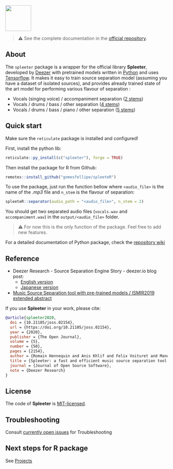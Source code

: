<img src="https://github.com/deezer/spleeter/raw/master/images/spleeter_logo.png" height="80" />

> :warning: See the complete documentation in the [official repository](https://github.com/deezer/spleeter).

## About

The `spleeter` package is a wrapper for the official library **Spleeter**, developed by [Deezer](https://www.deezer.com/) with pretrained models
written in [Python](https://www.python.org/) and uses [Tensorflow](https://tensorflow.org/). It makes it easy
to train source separation model (assuming you have a dataset of isolated sources), and provides
already trained state of the art model for performing various flavour of separation :

* Vocals (singing voice) / accompaniment separation ([2 stems](https://github.com/deezer/spleeter/wiki/2.-Getting-started#using-2stems-model))
* Vocals / drums / bass / other separation ([4 stems](https://github.com/deezer/spleeter/wiki/2.-Getting-started#using-4stems-model))
* Vocals / drums / bass / piano / other separation ([5 stems](https://github.com/deezer/spleeter/wiki/2.-Getting-started#using-5stems-model))

## Quick start

Make sure the `reticulate` package is installed and configured!

First, install the python lib:

```r
reticulate::py_install(c("spleeter"), forge = TRUE)
```

Then install the package for R from Github:

```r
remotes::install_github("gomesfellipe/spleeteR")
```

To use the package, just run the function bellow where `<audio_file>` is the name of the *.mp3* file and `n_stem` is the flavour of separation:

```r
spleeteR::separator(audio_path = "<audio_file>", n_stem = 2)
```

You should get two separated audio files (`vocals.wav` and `accompaniment.wav`) in the `output/<audio_file>` folder.

> :warning: For now this is the only function of the package. Feel free to add new features.

For a detailed documentation of Python package, check the [repository wiki](https://github.com/deezer/spleeter/wiki/1.-Installation)

## Reference

* Deezer Research - Source Separation Engine Story - deezer.io blog post:
  * [English version](https://deezer.io/releasing-spleeter-deezer-r-d-source-separation-engine-2b88985e797e)
  * [Japanese version](http://dzr.fm/splitterjp)
* [Music Source Separation tool with pre-trained models / ISMIR2019 extended abstract](http://archives.ismir.net/ismir2019/latebreaking/000036.pdf)

If you use **Spleeter** in your work, please cite:

```BibTeX
@article{spleeter2020,
  doi = {10.21105/joss.02154},
  url = {https://doi.org/10.21105/joss.02154},
  year = {2020},
  publisher = {The Open Journal},
  volume = {5},
  number = {50},
  pages = {2154},
  author = {Romain Hennequin and Anis Khlif and Felix Voituret and Manuel Moussallam},
  title = {Spleeter: a fast and efficient music source separation tool with pre-trained models},
  journal = {Journal of Open Source Software},
  note = {Deezer Research}
}
```

## License

The code of **Spleeter** is [MIT-licensed](LICENSE).

## Troubleshooting

Consult [currently open issues](https://github.com/deezer/spleeter/issues) for Troubleshooting 

## Next steps for R package

See [Projects](https://github.com/gomesfellipe/spleeteR/projects)
